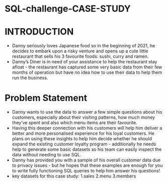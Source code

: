 # SQL-challenge-CASE-STUDY
# INTRODUCTION
- Danny seriously loves Japanese food so in the beginning of 2021, he decides to embark upon a risky venture and opens up a cute little restaurant that sells his 3 favourite foods: sushi, curry and ramen.
- Danny’s Diner is in need of your assistance to help the restaurant stay afloat - the restaurant has captured some very basic data from their few months of operation but have no idea how to use their data to help them run the business.
# Problem Statement
- Danny wants to use the data to answer a few simple questions about his customers, especially about their visiting patterns, how much money they’ve spent and also which menu items are their favourite. 
- Having this deeper connection with his customers will help him deliver a better and more personalised experience for his loyal customers.
   He plans on using these insights to help him decide whether he should expand the existing customer loyalty program - additionally he needs help to generate some basic datasets so his team can easily inspect the data without needing to use SQL.
- Danny has provided you with a sample of his overall customer data due to privacy issues - but he hopes that these examples are enough for you to write fully functioning SQL queries to help him answer his questions!
- key datasets for this case study:
1.sales
2.menu
3.members
